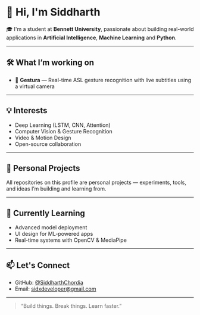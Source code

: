 # 👋 Hi, I'm Siddharth

🎓 I'm a student at **Bennett University**, passionate about building real-world applications in **Artificial Intelligence**, **Machine Learning** and **Python**.

---

## 🛠️ What I’m working on
- 🤟 **Gestura** — Real-time ASL gesture recognition with live subtitles using a virtual camera

---

## 💡 Interests
- Deep Learning (LSTM, CNN, Attention)
- Computer Vision & Gesture Recognition
- Video & Motion Design
- Open-source collaboration

---

## 📌 Personal Projects
All repositories on this profile are personal projects — experiments, tools, and ideas I’m building and learning from.

---

## 🌱 Currently Learning
- Advanced model deployment
- UI design for ML-powered apps
- Real-time systems with OpenCV & MediaPipe

---

## 📫 Let's Connect
- GitHub: [@SiddharthChordia](https://github.com/Siddharthchordia)
- Email: sidxdeveloper@gmail.com

---

> “Build things. Break things. Learn faster.”
